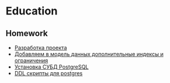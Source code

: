 # Education
## Homework
+ [Разработка проекта](https://github.com/kln74/education/tree/main/DZ/DZ_1)
+ [Добавляем в модель данных дополнительные индексы и ограничения](https://github.com/kln74/education/tree/main/DZ/DZ_2)
+ [Установка СУБД PostgreSQL](https://github.com/kln74/education/tree/main/DZ/DZ_3)
+ [DDL скрипты для postgres](https://github.com/kln74/education/tree/main/DZ/DZ_4)
